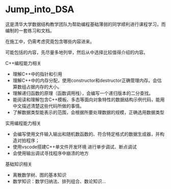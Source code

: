 # Jump_into_DSA

这是清华大学数据结构教学团队为帮助编程基础薄弱的同学顺利进行课程学习，而编制的一套练习和文档。

在施工中，仍需考虑究竟包含哪些内容进来。

可能包括的内容，先尽量多地列举，然后从中选择比较值得介绍的内容。

C++编程能力相关
- 理解C++中的指针和引用 
- 理解C++中的内存分配，使用constructor和destructor正确管理内存。会估算数组占据内存的大小。
- 理解递归函数的原理（函数调用栈），会编写一个递归版本的二分查找。
- 能阅读和理解包含C++模板、多态等面向对象特性的数据结构示例代码，能用中文描述清楚这些代码所做的事情。
- 了解数据类型能表示的范围，会根据所要处理数据的规模，正确选用数据类型

实用编程能力相关
- 会编写使用文件输入输出和随机数函数的、符合特定格式的数据生成器，并构造对拍程序；
- 使用vscode搭建C++单文件开发环境 进行单步调试、断点调试
- 会使用输出调试寻找程序中崩溃的地方

基础知识相关
- 离散数学树、图的基本知识	
- 数学知识：数学归纳法、排列组合、数论知识...

